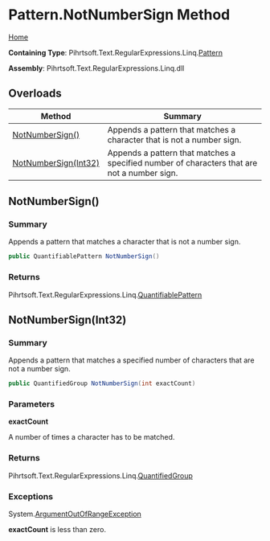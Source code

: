 # Pattern\.NotNumberSign Method

[Home](../../../../../../README.md)

**Containing Type**: Pihrtsoft\.Text\.RegularExpressions\.Linq\.[Pattern](../README.md)

**Assembly**: Pihrtsoft\.Text\.RegularExpressions\.Linq\.dll

## Overloads

| Method | Summary |
| ------ | ------- |
| [NotNumberSign()](#Pihrtsoft_Text_RegularExpressions_Linq_Pattern_NotNumberSign) | Appends a pattern that matches a character that is not a number sign\. |
| [NotNumberSign(Int32)](#Pihrtsoft_Text_RegularExpressions_Linq_Pattern_NotNumberSign_System_Int32_) | Appends a pattern that matches a specified number of characters that are not a number sign\. |

## NotNumberSign\(\) <a name="Pihrtsoft_Text_RegularExpressions_Linq_Pattern_NotNumberSign"></a>

### Summary

Appends a pattern that matches a character that is not a number sign\.

```csharp
public QuantifiablePattern NotNumberSign()
```

### Returns

Pihrtsoft\.Text\.RegularExpressions\.Linq\.[QuantifiablePattern](../../QuantifiablePattern/README.md)

## NotNumberSign\(Int32\) <a name="Pihrtsoft_Text_RegularExpressions_Linq_Pattern_NotNumberSign_System_Int32_"></a>

### Summary

Appends a pattern that matches a specified number of characters that are not a number sign\.

```csharp
public QuantifiedGroup NotNumberSign(int exactCount)
```

### Parameters

**exactCount**

A number of times a character has to be matched\.

### Returns

Pihrtsoft\.Text\.RegularExpressions\.Linq\.[QuantifiedGroup](../../QuantifiedGroup/README.md)

### Exceptions

System\.[ArgumentOutOfRangeException](https://docs.microsoft.com/en-us/dotnet/api/system.argumentoutofrangeexception)

**exactCount** is less than zero\.

